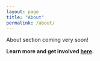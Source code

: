 ```yaml
---
layout: page
title: "About"
permalink: /about/
---
```


About section coming very soon!

**Learn more and get involved [here](../get-involved/).**
